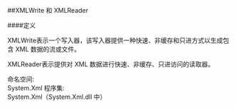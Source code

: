 ##XMLWrite 和 XMLReader

####定义

XMLWrite表示一个写入器，该写入器提供一种快速、非缓存和只进方式以生成包含 XML 数据的流或文件。

XMLReader表示提供对 XML 数据进行快速、非缓存、只进访问的读取器。

    命名空间:   
        System.Xml程序集:  
        System.Xml（System.Xml.dll 中）
        
        


